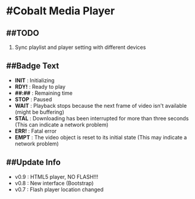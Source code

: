 #Cobalt Media Player
===

##TODO
---
1. Sync playlist and player setting with different devices

##Badge Text
---
* **INIT**  : Initializing
* **RDY!**  : Ready to play
* **##:##** : Remaining time
* **STOP**  : Paused
* **WAIT**  : Playback stops because the next frame of video isn't available (might be buffering)
* **STAL**  : Downloading has been interrupted for more than three seconds (This can indicate a network problem)
* **ERR!**  : Fatal error
* **EMPT**  : The video object is reset to its initial state (This may indicate a network problem)

##Update Info
---
* v0.9 : HTML5 player, NO FLASH!!!
* v0.8 : New interface (Bootstrap)
* v0.7 : Flash player location changed